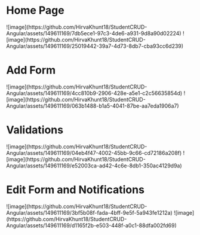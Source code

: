 <h1> Home Page</h1>
![image](https://github.com/HirvaKhunt18/StudentCRUD-Angular/assets/149611169/7db5ece1-97c3-4de6-a931-9d8a90d02224)
![image](https://github.com/HirvaKhunt18/StudentCRUD-Angular/assets/149611169/25019442-39a7-4d73-8db7-cba93cc6d239)

<h1>Add Form</h1>
![image](https://github.com/HirvaKhunt18/StudentCRUD-Angular/assets/149611169/4cc810b9-2906-428e-a5e1-c2c56635854d)
![image](https://github.com/HirvaKhunt18/StudentCRUD-Angular/assets/149611169/063b1488-b1a5-4041-87be-aa7eda1906a7)

<h1>Validations</h1>
![image](https://github.com/HirvaKhunt18/StudentCRUD-Angular/assets/149611169/04eb4f47-4002-45bb-9c66-cd72186a208f)
![image](https://github.com/HirvaKhunt18/StudentCRUD-Angular/assets/149611169/e52003ca-ad42-4c6e-8db1-350ac4129d9a)

<h1>Edit Form and Notifications</h1>
![image](https://github.com/HirvaKhunt18/StudentCRUD-Angular/assets/149611169/3bf5b08f-fada-4bff-9e5f-5a943fe1212a)
![image](https://github.com/HirvaKhunt18/StudentCRUD-Angular/assets/149611169/d1165f2b-e503-448f-a0c1-88dfa002fd69)
